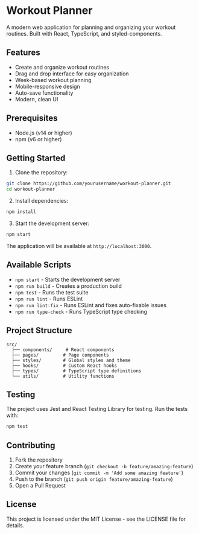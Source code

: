 # Workout Planner

A modern web application for planning and organizing your workout routines. Built with React, TypeScript, and styled-components.

## Features

- Create and organize workout routines
- Drag and drop interface for easy organization
- Week-based workout planning
- Mobile-responsive design
- Auto-save functionality
- Modern, clean UI

## Prerequisites

- Node.js (v14 or higher)
- npm (v6 or higher)

## Getting Started

1. Clone the repository:
```bash
git clone https://github.com/yourusername/workout-planner.git
cd workout-planner
```

2. Install dependencies:
```bash
npm install
```

3. Start the development server:
```bash
npm start
```

The application will be available at `http://localhost:3000`.

## Available Scripts

- `npm start` - Starts the development server
- `npm run build` - Creates a production build
- `npm test` - Runs the test suite
- `npm run lint` - Runs ESLint
- `npm run lint:fix` - Runs ESLint and fixes auto-fixable issues
- `npm run type-check` - Runs TypeScript type checking

## Project Structure

```
src/
  ├── components/     # React components
  ├── pages/         # Page components
  ├── styles/        # Global styles and theme
  ├── hooks/         # Custom React hooks
  ├── types/         # TypeScript type definitions
  └── utils/         # Utility functions
```

## Testing

The project uses Jest and React Testing Library for testing. Run the tests with:

```bash
npm test
```

## Contributing

1. Fork the repository
2. Create your feature branch (`git checkout -b feature/amazing-feature`)
3. Commit your changes (`git commit -m 'Add some amazing feature'`)
4. Push to the branch (`git push origin feature/amazing-feature`)
5. Open a Pull Request

## License

This project is licensed under the MIT License - see the LICENSE file for details. 